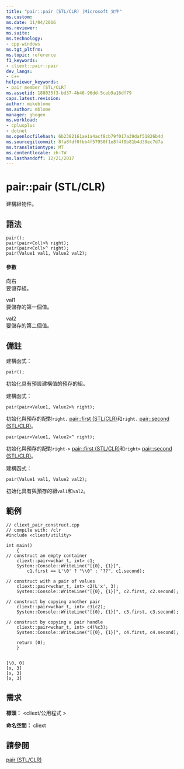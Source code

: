 ```yaml
---
title: "pair::pair (STL/CLR) |Microsoft 文件"
ms.custom: 
ms.date: 11/04/2016
ms.reviewer: 
ms.suite: 
ms.technology:
- cpp-windows
ms.tgt_pltfrm: 
ms.topic: reference
f1_keywords:
- cliext::pair::pair
dev_langs:
- C++
helpviewer_keywords:
- pair member [STL/CLR]
ms.assetid: 188035f3-bd37-4b46-96dd-5ceb9a16df79
caps.latest.revision: 
author: mikeblome
ms.author: mblome
manager: ghogen
ms.workload:
- cplusplus
- dotnet
ms.openlocfilehash: 6b2382161ae1a4acf8cb79f017a39daf51826b4d
ms.sourcegitcommit: 8fa8fdf0fbb4f57950f1e8f4f9b81b4d39ec7d7a
ms.translationtype: MT
ms.contentlocale: zh-TW
ms.lasthandoff: 12/21/2017
---
```

# <a name="pairpair-stlclr"></a>pair::pair (STL/CLR)
建構組物件。  
  
## <a name="syntax"></a>語法  
  
```  
pair();  
pair(pair<Coll>% right);  
pair(pair<Coll>^ right);  
pair(Value1 val1, Value2 val2);  
```  
  
#### <a name="parameters"></a>參數  
 向右  
 要儲存組。  
  
 val1  
 要儲存的第一個值。  
  
 val2  
 要儲存的第二個值。  
  
## <a name="remarks"></a>備註  
 建構函式：  
  
 `pair();`  
  
 初始化具有預設建構值的預存的組。  
  
 建構函式：  
  
 `pair(pair<Value1, Value2>% right);`  
  
 初始化與預存的配對`right.` [pair::first (STL/CLR)](../dotnet/pair-first-stl-clr.md)和`right.` [pair::second (STL/CLR)](../dotnet/pair-second-stl-clr.md)。  
  
 `pair(pair<Value1, Value2>^ right);`  
  
 初始化與預存的配對`right->` [pair::first (STL/CLR)](../dotnet/pair-first-stl-clr.md)和`right>` [pair::second (STL/CLR)](../dotnet/pair-second-stl-clr.md)。  
  
 建構函式：  
  
 `pair(Value1 val1, Value2 val2);`  
  
 初始化具有與預存的組`val1`和`val2`。  
  
## <a name="example"></a>範例  
  
```  
// cliext_pair_construct.cpp   
// compile with: /clr   
#include <cliext/utility>   
  
int main()   
    {   
// construct an empty container   
    cliext::pair<wchar_t, int> c1;   
    System::Console::WriteLine("[{0}, {1}]",   
        c1.first == L'\0' ? "\\0" : "??", c1.second);   
  
// construct with a pair of values   
    cliext::pair<wchar_t, int> c2(L'x', 3);   
    System::Console::WriteLine("[{0}, {1}]", c2.first, c2.second);   
  
// construct by copying another pair   
    cliext::pair<wchar_t, int> c3(c2);   
    System::Console::WriteLine("[{0}, {1}]", c3.first, c3.second);   
  
// construct by copying a pair handle   
    cliext::pair<wchar_t, int> c4(%c3);   
    System::Console::WriteLine("[{0}, {1}]", c4.first, c4.second);   
  
    return (0);   
    }  
  
```  
  
```Output  
[\0, 0]  
[x, 3]  
[x, 3]  
[x, 3]  
```  
  
## <a name="requirements"></a>需求  
 **標頭：** \<cliext/公用程式 >  
  
 **命名空間：** cliext  
  
## <a name="see-also"></a>請參閱  
 [pair (STL/CLR)](../dotnet/pair-stl-clr.md)